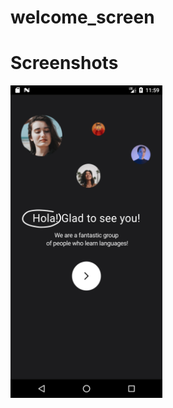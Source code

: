 # welcome_screen

# Screenshots

<img src="https://github.com/callmhejerry/welcome_screen/blob/master/assets/images/Screenshot_1660431594.png" height=500 />
